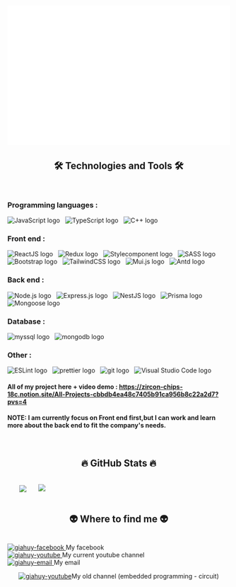 <!-- giahuydev -->
<a href="#" target="_blank">
  <img src="svg/trungquandev.svg" width="1200" alt="trungquandev-official" />
</a>

<h2 align="center">🛠 Technologies and Tools 🛠</h2>
<br>
<!-- https://simpleicons.org/ -->

### Programming languages :
<span><img src="https://img.shields.io/badge/JavaScript-282C34?logo=javascript&logoColor=F7DF1E" alt="JavaScript logo" title="JavaScript" height="25" /></span>
&nbsp;
<span><img src="https://img.shields.io/badge/TypeScript-282C34?logo=typescript&logoColor=3178C6" alt="TypeScript logo" title="TypeScript" height="25" /></span>
&nbsp;
<span><img src="https://img.shields.io/badge/C/C++-282C34?logo=cplusplus&logoColor=239DFF" alt="C++ logo" title="C/C++" height="25" /></span>
&nbsp;
 
### Front end : 
<span><img src="https://img.shields.io/badge/ReactJS-282C34?logo=react&logoColor=61DAFB" alt="ReactJS logo" title="ReactJS" height="25" /></span>
&nbsp;
<span><img src="https://img.shields.io/badge/Redux-282C34?logo=redux&logoColor=764ABC" alt="Redux logo" title="Redux" height="25" /></span>
&nbsp;
<span><img src="https://img.shields.io/badge/StyledComponents-282C34?logo=styled-components&logoColor=DB7093" alt="Stylecomponent logo" title="styledComponent" height="25" /></span>
&nbsp;
<span><img src="https://img.shields.io/badge/Sass-282C34?logo=sass&logoColor=CC6699" alt="SASS logo" title="SASS" height="25" /></span>
&nbsp;
<span><img src="https://img.shields.io/badge/Bootstrap-282C34?logo=bootstrap&logoColor=7952B3" alt="Bootstrap logo" title="Bootstrap" height="25" /></span>
&nbsp;
<span><img src="https://img.shields.io/badge/Tailwind%20CSS-282C34?logo=tailwind-css&logoColor=38B2AC" alt="TailwindCSS logo" title="TailwindCSS" height="25" /></span>
&nbsp;
<span><img src="https://img.shields.io/badge/MUI-282C34?logo=mui&logoColor=007FFF" alt="Mui.js logo" title="MUI" height="25" /></span>
&nbsp;
<span><img src="https://img.shields.io/badge/Antd-282C34?logo=antdesign&logoColor=0170FE" alt="Antd logo" title="Ant design" height="25" /></span>
&nbsp;

### Back end : 
<span><img src="https://img.shields.io/badge/Node.js-282C34?logo=node.js&logoColor=00F200" alt="Node.js logo" title="Node.js" height="25" /></span>
&nbsp;
<span><img src="https://img.shields.io/badge/Express-282C34?logo=express&logoColor=FFFFFF" alt="Express.js logo" title="Express.js" height="25" /></span>
&nbsp;
<span><img src="https://img.shields.io/badge/nestJS-282C34?logo=nestjs&logoColor=E0234E" alt="NestJS logo" title="NestJS" height="25" /></span>
&nbsp;
<span><img src="https://img.shields.io/badge/Prisma-282C34?logo=prisma&logoColor=2D3748" alt="Prisma logo" title="Prisma" height="25" /></span>
&nbsp;
<span><img src="https://img.shields.io/badge/Mongoose-282C34?logo=mongoose&logoColor=880000" alt="Mongoose logo" title="Mongoose" height="25" /></span>
&nbsp;

### Database : 
<span><img src="https://img.shields.io/badge/mySQL-282C34?logo=mysql&logoColor=4479A1" alt="myssql logo" title="MySQL" height="25" /></span>
&nbsp;
<span><img src="https://img.shields.io/badge/MongoDB-282C34?logo=mongodb&logoColor=47A248" alt="mongodb logo" title="MongoDB" height="25" /></span>
&nbsp;

### Other : 
<span><img src="https://img.shields.io/badge/ESLint-282C34?logo=eslint&logoColor=4B32C3" alt="ESLint logo" title="ESLint" height="25" /></span>
&nbsp;
<span><img src="https://img.shields.io/badge/Prettier-282C34?logo=prettier&logoColor=F7B93E" alt="prettier logo" title="Prettier" height="25" /></span>
&nbsp;
<span><img src="https://img.shields.io/badge/git-282C34?logo=git&logoColor=F05032" alt="git logo" title="git" height="25" /></span>
&nbsp;
<span><img src="https://img.shields.io/badge/VS%20Code-282C34?logo=visual-studio-code&logoColor=007ACC" alt="Visual Studio Code logo" title="Visual Studio Code" height="25" /></span>
&nbsp;
#### All of my project here + video demo : https://zircon-chips-18c.notion.site/All-Projects-cbbdb4ea48c7405b91ca956b8c22a2d7?pvs=4
#### NOTE: I am currently focus on Front end first,but I can work and learn more about the back end to fit the company's needs.
<!-- <span><img src="https://img.shields.io/badge/Firebase-282C34?logo=firebase&logoColor=FFCA28" alt="Firebase logo" title="Firebase" height="25" /></span> -->
 
<!-- <span><img src="https://img.shields.io/badge/WordPress-282C34?logo=wordPress&logoColor=21759B" alt="WordPress logo" title="WordPress" height="25" /></span> -->
 

<br>
<h2 align="center">🔥 GitHub Stats 🔥</h2>
<!-- https://github.com/anuraghazra/github-readme-stats -->
<br>
<div align=center>
  <a href="#" title="Giahuy405">
    <img width="315" align="center" src="https://github-readme-stats.vercel.app/api/top-langs/?username=giahuy405&hide=c%23,powershell,Mathematica,Ruby,Objective-C,Objective-C%2b%2b,Cuda&title_color=61dafb&text_color=ffffff&icon_color=61dafb&bg_color=20232a&langs_count=8&layout=compact&border_color=61dafb&hide_border=true" />
  </a>
  <a href="#" title="Giahuy405">
    <img align="right" width="434" src="https://github-readme-stats.vercel.app/api?username=giahuy405&show_icons=true&theme=react&border_color=61dafb&hide_border=true" />
  </a>
</div>

<br>
<h2 align="center">👽 Where to find me 👽</h2>
<br>
<!-- https://icons8.com -->
<div>
  <div>
    <a href="https://www.facebook.com/profile.php?id=100088089417691" target="blank">
    <img src="https://img.icons8.com/bubbles/100/000000/facebook-new.png" alt="giahuy-facebook" />
  </a>
    My facebook
  </div>
  
 <div>
    <a href="https://www.youtube.com/channel/UCBt5JwDxsTFmwFwaz8rDuUA" target="blank">
    <img src="https://img.icons8.com/bubbles/100/000000/youtube-squared.png" alt="giahuy-youtube" />
  </a>
   My current youtube channel
   </div>
  <div>
    <a href="mailto:pgiahuy653@gmail.com" target="top">
    <img src="https://img.icons8.com/bubbles/100/000000/apple-mail.png" alt="giahuy-email" />
  </a>
    <span>My email </span>
  </div>
<div style="display: flex; align-items: center; justify-content: center;">
      <a href="https://www.youtube.com/channel/UCXLr4MtjGkVmg5l1vPnvbKA" target="blank">
    <img src="https://img.icons8.com/bubbles/100/000000/youtube-squared.png" alt="giahuy-youtube" />
  </a>
  <p>My old channel (embedded programming - circuit)</p>
  </div>
</div>

<br>

 
